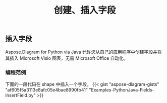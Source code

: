 ﻿---
title: 创建、插入字段
type: docs
weight: 10
url: /zh/python-java/create-insert-fields/
description: 如何使用 Java Diagram API 创建、插入字段。
---
## **插入字段**
 Aspose.Diagram for Python via Java 允许您从自己的应用程序中创建字段并将其插入 Microsoft Visio 图表，无需 Microsoft Office 自动化。

### **编程范例**
下面的一段代码在 shape 中插入一个字段。
{{< gist "aspose-diagram-gists" "af605f5a3113e8afc05e4bae8990fb41" "Examples-PythonJava-Fields-InsertField.py" >}}

